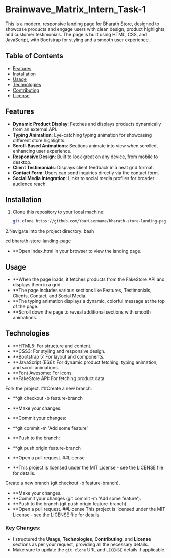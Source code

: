 # Brainwave_Matrix_Intern_Task-1
This is a modern, responsive landing page for Bharath Store, designed to showcase products and engage users with clean design, product highlights, and customer testimonials. The page is built using HTML, CSS, and JavaScript, with Bootstrap for styling and a smooth user experience.

## Table of Contents

- [Features](#features)
- [Installation](#installation)
- [Usage](#usage)
- [Technologies](#technologies)
- [Contributing](#contributing)
- [License](#license)

## Features

- **Dynamic Product Display**: Fetches and displays products dynamically from an external API.
- **Typing Animation**: Eye-catching typing animation for showcasing different store highlights.
- **Scroll-Based Animations**: Sections animate into view when scrolled, enhancing user experience.
- **Responsive Design**: Built to look great on any device, from mobile to desktop.
- **Client Testimonials**: Displays client feedback in a neat grid format.
- **Contact Form**: Users can send inquiries directly via the contact form.
- **Social Media Integration**: Links to social media profiles for broader audience reach.

## Installation

1. Clone this repository to your local machine:
   ```bash
   git clone https://github.com/YourUsername/bharath-store-landing-page.git
2.Navigate into the project directory:
bash

cd bharath-store-landing-page

- **Open index.html in your browser to view the landing page.

## Usage
- **When the page loads, it fetches products from the FakeStore API and displays them in a grid.
- **The page includes various sections like Features, Testimonials, Clients, Contact, and Social Media.
- **The typing animation displays a dynamic, colorful message at the top of the page.
- **Scroll down the page to reveal additional sections with smooth animations.
## Technologies
- **HTML5: For structure and content.
- **CSS3: For styling and responsive design.
- **Bootstrap 5: For layout and components.
- **JavaScript (ES6): For dynamic product fetching, typing animation, and scroll animations.
- **Font Awesome: For icons.
- **FakeStore API: For fetching product data.


Fork the project.
##Create a new branch:

- **git checkout -b feature-branch
- **Make your changes.
- **Commit your changes:

- **git commit -m 'Add some feature'
- **Push to the branch:

- **git push origin feature-branch
- **Open a pull request.
##License
- **This project is licensed under the MIT License - see the LICENSE file for details.


Create a new branch (git checkout -b feature-branch).
- **Make your changes.
- **Commit your changes (git commit -m 'Add some feature').
- **Push to the branch (git push origin feature-branch).
- **Open a pull request.
##License
This project is licensed under the MIT License - see the LICENSE file for details.


### Key Changes:
- I structured the **Usage**, **Technologies**, **Contributing**, and **License** sections as per your request, providing all the necessary details.
- Make sure to update the `git clone` URL and `LICENSE` details if applicable.
